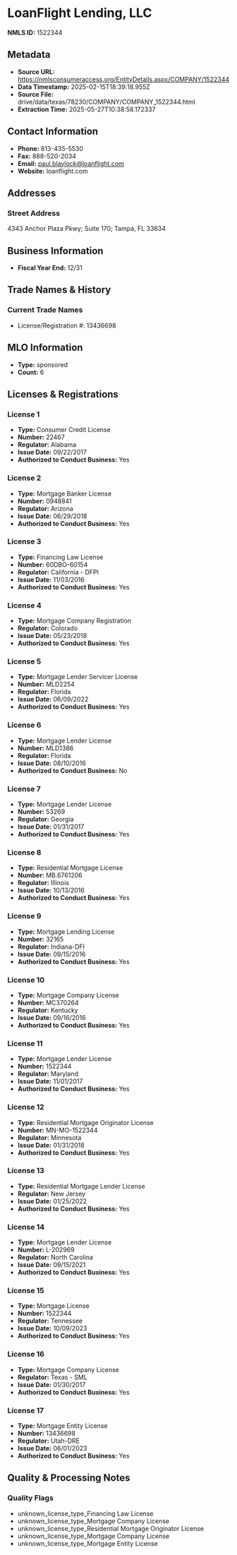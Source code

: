 # LoanFlight Lending, LLC

**NMLS ID:** 1522344

## Metadata
- **Source URL:** https://nmlsconsumeraccess.org/EntityDetails.aspx/COMPANY/1522344
- **Data Timestamp:** 2025-02-15T18:39:18.955Z
- **Source File:** drive/data/texas/78230/COMPANY/COMPANY_1522344.html
- **Extraction Time:** 2025-05-27T10:38:58.172337

## Contact Information
- **Phone:** 813-435-5530
- **Fax:** 888-520-2034
- **Email:** paul.blaylock@loanflight.com
- **Website:** loanflight.com

## Addresses
### Street Address
4343 Anchor Plaza Pkwy; Suite 170; Tampa, FL 33634

## Business Information
- **Fiscal Year End:** 12/31

## Trade Names & History
### Current Trade Names
- License/Registration #: 13436698

## MLO Information
- **Type:** sponsored
- **Count:** 6

## Licenses & Registrations

### License 1
- **Type:** Consumer Credit License
- **Number:** 22467
- **Regulator:** Alabama
- **Issue Date:** 09/22/2017
- **Authorized to Conduct Business:** Yes

### License 2
- **Type:** Mortgage Banker License
- **Number:** 0948841
- **Regulator:** Arizona
- **Issue Date:** 06/29/2018
- **Authorized to Conduct Business:** Yes

### License 3
- **Type:** Financing Law License
- **Number:** 60DBO-60154
- **Regulator:** California - DFPI
- **Issue Date:** 11/03/2016
- **Authorized to Conduct Business:** Yes

### License 4
- **Type:** Mortgage Company Registration
- **Regulator:** Colorado
- **Issue Date:** 05/23/2018
- **Authorized to Conduct Business:** Yes

### License 5
- **Type:** Mortgage Lender Servicer License
- **Number:** MLD2254
- **Regulator:** Florida
- **Issue Date:** 06/09/2022
- **Authorized to Conduct Business:** Yes

### License 6
- **Type:** Mortgage Lender License
- **Number:** MLD1386
- **Regulator:** Florida
- **Issue Date:** 08/10/2016
- **Authorized to Conduct Business:** No

### License 7
- **Type:** Mortgage Lender License
- **Number:** 53269
- **Regulator:** Georgia
- **Issue Date:** 01/31/2017
- **Authorized to Conduct Business:** Yes

### License 8
- **Type:** Residential Mortgage License
- **Number:** MB.6761206
- **Regulator:** Illinois
- **Issue Date:** 10/13/2016
- **Authorized to Conduct Business:** Yes

### License 9
- **Type:** Mortgage Lending License
- **Number:** 32165
- **Regulator:** Indiana-DFI
- **Issue Date:** 09/15/2016
- **Authorized to Conduct Business:** Yes

### License 10
- **Type:** Mortgage Company License
- **Number:** MC370264
- **Regulator:** Kentucky
- **Issue Date:** 09/16/2016
- **Authorized to Conduct Business:** Yes

### License 11
- **Type:** Mortgage Lender License
- **Number:** 1522344
- **Regulator:** Maryland
- **Issue Date:** 11/01/2017
- **Authorized to Conduct Business:** Yes

### License 12
- **Type:** Residential Mortgage Originator License
- **Number:** MN-MO-1522344
- **Regulator:** Minnesota
- **Issue Date:** 01/31/2018
- **Authorized to Conduct Business:** Yes

### License 13
- **Type:** Residential Mortgage Lender License
- **Regulator:** New Jersey
- **Issue Date:** 01/25/2022
- **Authorized to Conduct Business:** Yes

### License 14
- **Type:** Mortgage Lender License
- **Number:** L-202969
- **Regulator:** North Carolina
- **Issue Date:** 09/15/2021
- **Authorized to Conduct Business:** Yes

### License 15
- **Type:** Mortgage License
- **Number:** 1522344
- **Regulator:** Tennessee
- **Issue Date:** 10/09/2023
- **Authorized to Conduct Business:** Yes

### License 16
- **Type:** Mortgage Company License
- **Regulator:** Texas - SML
- **Issue Date:** 01/30/2017
- **Authorized to Conduct Business:** Yes

### License 17
- **Type:** Mortgage Entity License
- **Number:** 13436698
- **Regulator:** Utah-DRE
- **Issue Date:** 06/01/2023
- **Authorized to Conduct Business:** Yes

## Quality & Processing Notes
### Quality Flags
- unknown_license_type_Financing Law License
- unknown_license_type_Mortgage Company License
- unknown_license_type_Residential Mortgage Originator License
- unknown_license_type_Mortgage Company License
- unknown_license_type_Mortgage Entity License
